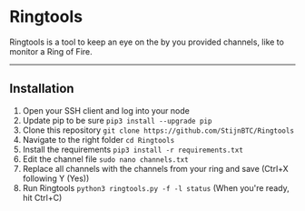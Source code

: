 # Ringtools
Ringtools is a tool to keep an eye on the by you provided channels, like to monitor a Ring of Fire.

--------------------

## Installation
1. Open your SSH client and log into your node
2. Update pip to be sure `pip3 install --upgrade pip`
3. Clone this repository `git clone https://github.com/StijnBTC/Ringtools`
4. Navigate to the right folder `cd Ringtools`
5. Install the requirements `pip3 install -r requirements.txt`
6. Edit the channel file `sudo nano channels.txt`
7. Replace all channels with the channels from your ring and save (Ctrl+X following Y (Yes))
8. Run Ringtools `python3 ringtools.py -f -l status` (When you're ready, hit Ctrl+C)

